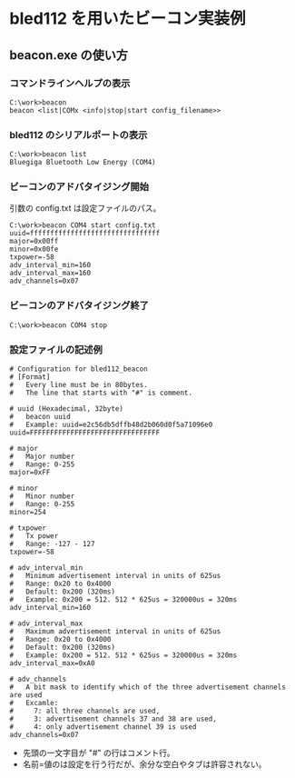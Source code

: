 # bled112 を用いたビーコン実装例

## beacon.exe の使い方

### コマンドラインヘルプの表示

```
C:\work>beacon
beacon <list|COMx <info|stop|start config_filename>>
```
### bled112 のシリアルポートの表示

```
C:\work>beacon list
Bluegiga Bluetooth Low Energy (COM4)
```

### ビーコンのアドバタイジング開始

引数の config.txt は設定ファイルのパス。

```
C:\work>beacon COM4 start config.txt
uuid=ffffffffffffffffffffffffffffffff
major=0x00ff
minor=0x00fe
txpower=-58
adv_interval_min=160
adv_interval_max=160
adv_channels=0x07
```

### ビーコンのアドバタイジング終了

```
C:\work>beacon COM4 stop
```

### 設定ファイルの記述例

```
# Configuration for bled112_beacon
# [Format]
#   Every line must be in 80bytes.
#   The line that starts with "#" is comment.

# uuid (Hexadecimal, 32byte)
#   beacon uuid
#   Example: uuid=e2c56db5dffb48d2b060d0f5a71096e0
uuid=FFFFFFFFFFFFFFFFFFFFFFFFFFFFFFFF

# major
#   Major number
#   Range: 0-255
major=0xFF

# minor
#   Minor number
#   Range: 0-255
minor=254

# txpower
#   Tx power
#   Range: -127 - 127
txpower=-58

# adv_interval_min
#   Minimum advertisement interval in units of 625us
#   Range: 0x20 to 0x4000
#   Default: 0x200 (320ms)
#   Example: 0x200 = 512. 512 * 625us = 320000us = 320ms
adv_interval_min=160

# adv_interval_max
#   Maximum advertisement interval in units of 625us
#   Range: 0x20 to 0x4000
#   Default: 0x200 (320ms)
#   Example: 0x200 = 512. 512 * 625us = 320000us = 320ms
adv_interval_max=0xA0

# adv_channels
#   A bit mask to identify which of the three advertisement channels are used
#   Excamle:
#     7: all three channels are used,
#     3: advertisement channels 37 and 38 are used,
#     4: only advertisement channel 39 is used
adv_channels=0x07
```

* 先頭の一文字目が "#" の行はコメント行。
* 名前=値のは設定を行う行だが、余分な空白やタブは許容されない。
